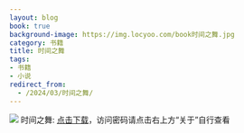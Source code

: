 ```yaml
---
layout: blog
book: true
background-image: https://img.locyoo.com/book时间之舞.jpg
category: 书籍
title: 时间之舞
tags:
- 书籍
- 小说
redirect_from:
  - /2024/03/时间之舞/
---
```

![](https://img.locyoo.com/book时间之舞.jpg)
时间之舞: <a name = "ref1" href="https://089m.com/f/50983618-1272781208-2c92d4?p=3619">点击下载</a>，访问密码请点击右上方“关于”自行查看
